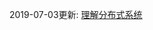 2019-07-03更新:  [理解分布式系统]([https://github.com/haoxiaoyong1014/zookeeperGuide/blob/master/%E7%90%86%E8%A7%A3%E5%88%86%E5%B8%83%E5%BC%8F%E7%B3%BB%E7%BB%9F.md](https://github.com/haoxiaoyong1014/zookeeperGuide/blob/master/理解分布式系统.md))